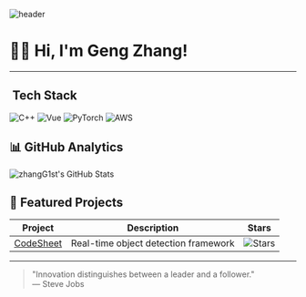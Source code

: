 <!-- 顶部横幅图（可选） -->
![header](https://avatars.githubusercontent.com/u/68996079?v=4)

 
#  👨‍💻 Hi, I'm Geng Zhang!
 
---
 
## ️ Tech Stack 
![C++](https://simpleicons.org/#00599C) 
![Vue](https://simpleicons.org/#4FC08D)
![PyTorch](https://img.shields.io/badge/-PyTorch-EE4C2C?logo=pytorch&logoColor=white) 
![AWS](https://img.shields.io/badge/-AWS-232F3E?logo=amazon-aws) 
 
## 📊 GitHub Analytics 
![zhangG1st's GitHub Stats](https://github-readme-stats.vercel.app/api?username=zhangG1st&show_icons=true&theme=radical)
 
##  🌟 Featured Projects
| Project | Description | Stars |
|---------|-------------|-------|
| [CodeSheet](https://github.com/zhangG1st/CodeSheet) | Real-time object detection framework | ![Stars](https://img.shields.io/github/stars/zhangG1st/CodeSheet)  |
 
---
 
> "Innovation distinguishes between a leader and a follower."  
> — Steve Jobs 
 
